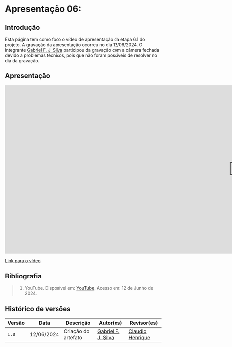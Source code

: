 # Apresentação 06:

## Introdução
Esta página tem como foco o vídeo de apresentação da etapa 6.1 do projeto. A gravação da apresentação ocorreu no dia 12/06/2024. O integrante [Gabriel F. J. Silva](https://github.com/MMcLovin) participou da gravação com a câmera fechada devido a problemas técnicos, pois que não foram possíveis de resolver no dia da gravação.

## Apresentação

<iframe width="1519" height="542" src="https://www.youtube.com/embed/xi4moNjtlIE" title="Apresentação do projeto etapa 5" frameborder="0" allow="accelerometer; autoplay; clipboard-write; encrypted-media; gyroscope; picture-in-picture; web-share" referrerpolicy="strict-origin-when-cross-origin" allowfullscreen></iframe>

[Link para o vídeo](https://www.youtube.com/xi4moNjtlIE)


## Bibliografia

> 1. YouTube. Disponível em: [YouTube](https://www.youtube.com/7tusZ2qf9T8). Acesso em: 12 de Junho de 2024.

## Histórico de versões
Versão |   Data  | Descrição | Autor(es) | Revisor(es)
------ | ---- | ------ | ---------- | ----------
`1.0` | 12/06/2024 | Criação do artefato | [Gabriel F. J. Silva](https://github.com/MMcLovin) | [Claudio Henrique](https://github.com/claudiohsc) |
